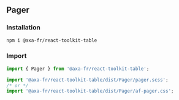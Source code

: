 ## Pager

### Installation

```sh
npm i @axa-fr/react-toolkit-table
```

### Import

```javascript
import { Pager } from '@axa-fr/react-toolkit-table';

import '@axa-fr/react-toolkit-table/dist/Pager/pager.scss';
/* or */
import '@axa-fr/react-toolkit-table/dist/Pager/af-pager.css';
```
